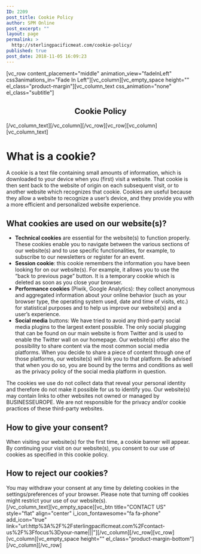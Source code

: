 ```yaml
---
ID: 2209
post_title: Cookie Policy
author: SPM Online
post_excerpt: ""
layout: page
permalink: >
  http://sterlingpacificmeat.com/cookie-policy/
published: true
post_date: 2018-11-05 16:09:23
---
```

[vc_row content_placement="middle" animation_view="fadeInLeft" css3animations_in="Fade In Left"][vc_column][vc_empty_space height="" el_class="product-margin"][vc_column_text css_animation="none" el_class="subtitle"]
<h2 style="text-align: center;">Cookie Policy</h2>
[/vc_column_text][/vc_column][/vc_row][vc_row][vc_column][vc_column_text]
<h1>What is a cookie?</h1>
<div class="field field-name-body wysiwyg">

A cookie is a text file containing small amounts of information, which is downloaded to your device when you (first) visit a website. That cookie is then sent back to the website of origin on each subsequent visit, or to another website which recognizes that cookie. Cookies are useful because they allow a website to recognize a user’s device, and they provide you with a more efficient and personalized website experience.
<h2>What cookies are used on our website(s)?</h2>
<ul>
 	<li><strong>Technical cookies</strong> are essential for the website(s) to function properly. These cookies enable you to navigate between the various sections of our website(s) and to use specific functionalities, for example, to subscribe to our newsletters or register for an event.</li>
 	<li><strong>Session cookie</strong>: this cookie remembers the information you have been looking for on our website(s). For example, it allows you to use the “back to previous page” button. It is a temporary cookie which is deleted as soon as you close your browser.</li>
 	<li><strong>Performance cookies</strong> (Piwik, Google Analytics): they collect anonymous and aggregated information about your online behavior (such as your browser type, the operating system used, date and time of visits, etc.) for statistical purposes and to help us improve our website(s) and a user’s experience.</li>
 	<li><strong>Social media</strong> buttons: We have tried to avoid any third-party social media plugins to the largest extent possible. The only social plugging that can be found on our main website is from Twitter and is used to enable the Twitter wall on our homepage. Our website(s) offer also the possibility to share content via the most common social media platforms. When you decide to share a piece of content through one of those platforms, our website(s) will link you to that platform. Be advised that when you do so, you are bound by the terms and conditions as well as the privacy policy of the social media platform in question.</li>
</ul>
The cookies we use do not collect data that reveal your personal identity and therefore do not make it possible for us to identify you. Our website(s) may contain links to other websites not owned or managed by BUSINESSEUROPE. We are not responsible for the privacy and/or cookie practices of these third-party websites.
<h2>How to give your consent?</h2>
When visiting our website(s) for the first time, a cookie banner will appear. By continuing your visit on our website(s), you consent to our use of cookies as specified in this cookie policy.
<h2>How to reject our cookies?</h2>
You may withdraw your consent at any time by deleting cookies in the settings/preferences of your browser. Please note that turning off cookies might restrict your use of our website(s).

</div>
[/vc_column_text][vc_empty_space][vc_btn title="CONTACT US" style="flat" align="center" i_icon_fontawesome="fa fa-phone" add_icon="true" link="url:http%3A%2F%2Fsterlingpacificmeat.com%2Fcontact-us%2F%3Ffocus%3Dyour-name|||"][/vc_column][/vc_row][vc_row][vc_column][vc_empty_space height="" el_class="product-margin-bottom"][/vc_column][/vc_row]